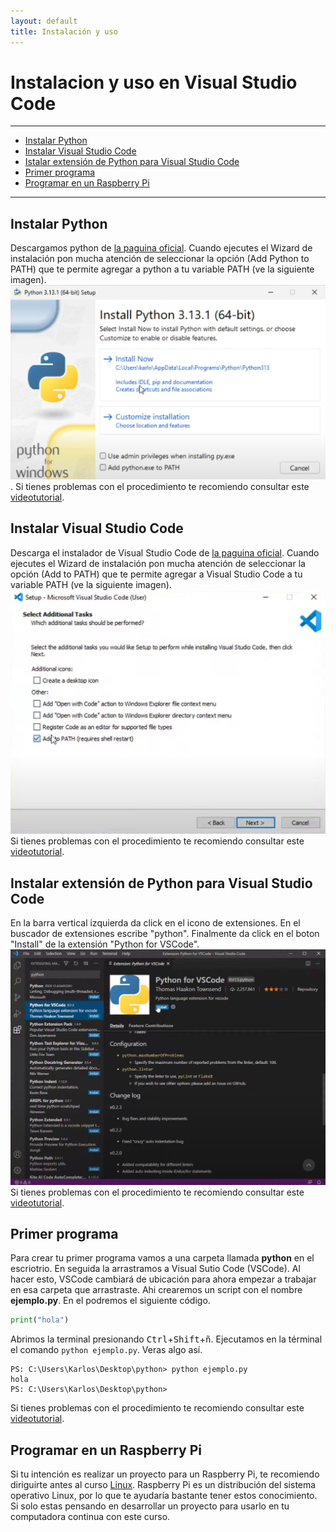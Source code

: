 ```yaml
---
layout: default
title: Instalación y uso
---
```


# Instalacion y uso en Visual Studio Code

---

- [Instalar Python](#instalar-python)
- [Instalar Visual Studio Code](#instalar-visual-studio-code)
- [Istalar extensión de Python para Visual Studio Code](#instalar-extensión-de-python-para-visual-studio-code)
- [Primer programa](#primer-programa)
- [Programar en un Raspberry Pi](#programar-en-un-raspberry-pi)


---

## Instalar Python
Descargamos python de [la paguina oficial](https://www.python.org/downloads/). 
Cuando ejecutes el Wizard de instalación pon mucha atención de seleccionar la opción (Add Python to PATH) que te permite agregar a python a tu variable PATH (ve la siguiente imagen).
![Instalador de python](/image/instalacion_python.jpg).
Si tienes problemas con el procedimiento te recomiendo consultar este 
[videotutorial](https://youtu.be/ZsYn1BOJjRE).

## Instalar Visual Studio Code

Descarga el instalador de Visual Studio Code de [la paguina oficial](https://code.visualstudio.com/download).
Cuando ejecutes el Wizard de instalación pon mucha atención de seleccionar la opción (Add to PATH) que te permite agregar a Visual Studio Code a tu variable PATH (ve la siguiente imagen).
![Instalador de VSCode](/image/vscode_installer.jpg)
Si tienes problemas con el procedimiento te recomiendo consultar este 
[videotutorial](https://youtu.be/FYVWxiLe8qM).

## Instalar extensión de Python para Visual Studio Code

En la barra vertical izquierda da click en el icono de extensiones.
En el buscador de extensiones escribe "python".
Finalmente da click en el boton "Install" de la extensión "Python for VSCode".
![Instalador de VSCode](/image/extension_python.jpg)
Si tienes problemas con el procedimiento te recomiendo consultar este 
[videotutorial](https://youtu.be/gmLga2M8Afc).

## Primer programa

Para crear tu primer programa vamos a una carpeta llamada **python** en el escriotrio.
En seguida la arrastramos a Visual Sutio Code (VSCode).
Al hacer esto, VSCode cambiará de ubicación para ahora empezar a trabajar en esa carpeta que arrastraste.
Ahi crearemos un script con el nombre **ejemplo.py**.
En el podremos el siguiente código.
```python
print("hola")
```
Abrimos la terminal presionando <kbd>Ctrl</kbd>+<kbd>Shift</kbd>+<kbd>ñ</kbd>.
Ejecutamos en la términal el comando `python ejemplo.py`.
Veras algo así.
```console
PS: C:\Users\Karlos\Desktop\python> python ejemplo.py
hola
PS: C:\Users\Karlos\Desktop\python>
```
Si tienes problemas con el procedimiento te recomiendo consultar este [videotutorial](https://youtu.be/7PJQ3UiuIgs).

## Programar en un Raspberry Pi
Si tu intención es realizar un proyecto para un Raspberry Pi, te recomiendo diriguirte antes al curso [Linux](/curso/linux/).
Raspberry Pi es un distribución del sistema operativo Linux, por lo que te ayudaría bastante tener estos conocimiento.
Si solo estas pensando en desarrollar un proyecto para usarlo en tu computadora continua con este curso.

